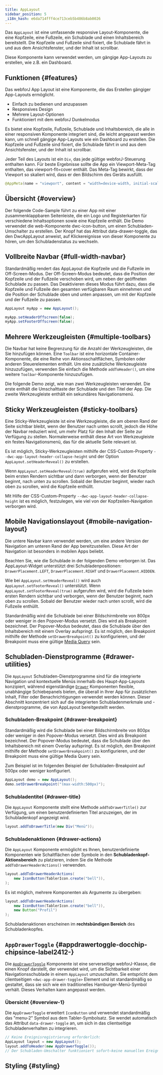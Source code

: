 ```yaml
---
title: AppLayout
sidebar_position: 5
_i18n_hash: e6da714fff4ce713ceb5b486b8ab0026
---
```

<DocChip chip='shadow' />
<DocChip chip='name' label="dwc-app-layout" />
<DocChip chip='since' label='23.06' />
<JavadocLink type="applayout" location="com/webforj/component/layout/applayout/AppLayout" top='true'/>

Das `AppLayout` ist eine umfassende responsive Layout-Komponente, die eine Kopfzeile, eine Fußzeile, ein Schublade und einen Inhaltsbereich bereitstellt. Die Kopfzeile und Fußzeile sind fixiert, die Schublade fährt in und aus dem Ansichtsfenster, und der Inhalt ist scrollbar.

Diese Komponente kann verwendet werden, um gängige App-Layouts zu erstellen, wie z.B. ein Dashboard.

## Funktionen {#features}

Das webforJ App Layout ist eine Komponente, die das Erstellen gängiger App-Layouts ermöglicht.

<ul>
    <li>Einfach zu bedienen und anzupassen</li>
    <li>Responsives Design</li>
    <li>Mehrere Layout-Optionen</li>
    <li>Funktioniert mit dem webforJ Dunkelmodus</li>
</ul>

Es bietet eine Kopfzeile, Fußzeile, Schublade und Inhaltsbereich, die alle in einer responsiven Komponente integriert sind, die leicht angepasst werden kann, um schnell gängige App-Layouts wie ein Dashboard zu erstellen. Die Kopfzeile und Fußzeile sind fixiert, die Schublade fährt in und aus dem Ansichtsfenster, und der Inhalt ist scrollbar.

Jeder Teil des Layouts ist ein `Div`, das jede gültige webforJ-Steuerung enthalten kann. Für beste Ergebnisse sollte die App ein Viewport-Meta-Tag enthalten, das viewport-fit=cover enthält. Das Meta-Tag bewirkt, dass der Viewport so skaliert wird, dass er den Bildschirm des Geräts ausfüllt.

```java
@AppMeta(name = "viewport", content = "width=device-width, initial-scale=1.0, viewport-fit=cover, user-scalable=no")
```

## Übersicht {#overview}

Der folgende Code-Sample führt zu einer App mit einer zusammenklappbaren Seitenleiste, die ein Logo und Registerkarten für verschiedene Inhaltsoptionen sowie eine Kopfzeile enthält. Die Demo verwendet die web-Komponente dwc-icon-button, um einen Schubladen-Umschalter zu erstellen. Der Knopf hat das Attribut data-drawer-toggle, das den DwcAppLayout anweist, auf Klickereignisse von dieser Komponente zu hören, um den Schubladenstatus zu wechseln.

<AppLayoutViewer path='/webforj/applayout/content/Dashboard?' mobile='false'
javaE='https://raw.githubusercontent.com/webforj/webforj-documentation/refs/heads/main/src/main/java/com/webforj/samples/views/applayout/applayout/AppLayoutView.java'
cssURL='/css/applayout/applayout.css'
/>

## Vollbreite Navbar {#full-width-navbar}

Standardmäßig rendert das AppLayout die Kopfzeile und die Fußzeile im Off-Screen-Modus. Der Off-Screen-Modus bedeutet, dass die Position der Kopfzeile und der Fußzeile verschoben wird, um neben der geöffneten Schublade zu passen. Das Deaktivieren dieses Modus führt dazu, dass die Kopfzeile und Fußzeile den gesamten verfügbaren Raum einnehmen und die Position der Schublade oben und unten anpassen, um mit der Kopfzeile und der Fußzeile zu passen.

```java showLineNumbers
AppLayout myApp = new AppLayout();

myApp.setHeaderOffscreen(false);
myApp.setFooterOffscreen(false);
```

<AppLayoutViewer path='/webforj/applayoutfullnavbar/content/Dashboard?' mobile='false'
javaE='https://raw.githubusercontent.com/webforj/webforj-documentation/refs/heads/main/src/main/java/com/webforj/samples/views/applayout/fullnavbar/AppLayoutFullNavbarView.java'
cssURL='/css/applayout/applayout.css'/>

## Mehrere Werkzeugleisten {#multiple-toolbars}

Die Navbar hat keine Begrenzung für die Anzahl der Werkzeugleisten, die Sie hinzufügen können. Eine `Toolbar` ist eine horizontale Container-Komponente, die eine Reihe von Aktionsschaltflächen, Symbolen oder anderen Steuerelementen enthält. Um eine zusätzliche Werkzeugleiste hinzuzufügen, verwenden Sie einfach die Methode `addToHeader()`, um eine weitere `Toolbar`-Komponente hinzuzufügen.

Die folgende Demo zeigt, wie man zwei Werkzeugleisten verwendet. Die erste enthält die Umschalttaste der Schublade und den Titel der App. Die zweite Werkzeugleiste enthält ein sekundäres Navigationsmenü.

<AppLayoutViewer path='/webforj/applayoutmultipleheaders/content/Dashboard?' mobile='false'
javaE='https://raw.githubusercontent.com/webforj/webforj-documentation/refs/heads/main/src/main/java/com/webforj/samples/views/applayout/multipleheaders/AppLayoutMultipleHeadersView.java'
cssURL='/css/applayout/applayout.css'/>

## Sticky Werkzeugleisten {#sticky-toolbars}

Eine Sticky-Werkzeugleiste ist eine Werkzeugleiste, die am oberen Rand der Seite sichtbar bleibt, wenn der Benutzer nach unten scrollt, jedoch die Höhe der Navbar reduziert wird, um mehr Platz für den Inhalt der Seite zur Verfügung zu stellen. Normalerweise enthält diese Art von Werkzeugleiste ein festes Navigationsmenü, das für die aktuelle Seite relevant ist.

Es ist möglich, Sticky-Werkzeugleisten mithilfe der CSS-Custom-Property `--dwc-app-layout-header-collapse-height` und der Option `AppLayout.setHeaderReveal()` zu erstellen.

Wenn `AppLayout.setHeaderReveal(true)` aufgerufen wird, wird die Kopfzeile beim ersten Rendern sichtbar und dann verborgen, wenn der Benutzer beginnt, nach unten zu scrollen. Sobald der Benutzer beginnt, wieder nach oben zu scrollen, wird die Kopfzeile enthüllt.

Mit Hilfe der CSS-Custom-Property `--dwc-app-layout-header-collapse-height` ist es möglich, festzulegen, wie viel von der Kopfzeilen-Navigation verborgen wird.

<AppLayoutViewer path='/webforj/applayoutstickytoolbar/content/Dashboard?' mobile='false'
javaE='https://raw.githubusercontent.com/webforj/webforj-documentation/refs/heads/main/src/main/java/com/webforj/samples/views/applayout/stickytoolbar/AppLayoutStickyToolbarView.java'
cssURL='/css/applayout/applayout.css'/>

## Mobile Navigationslayout {#mobile-navigation-layout}

Die untere Navbar kann verwendet werden, um eine andere Version der Navigation am unteren Rand der App bereitzustellen. Diese Art der Navigation ist besonders in mobilen Apps beliebt.

Beachten Sie, wie die Schublade in der folgenden Demo verborgen ist. Das AppLayout-Widget unterstützt drei Schubladenpositionen: `DrawerPlacement.LEFT`, `DrawerPlacement.RIGHT` und `DrawerPlacement.HIDDEN`.

Wie bei `AppLayout.setHeaderReveal()` wird auch `AppLayout.setFooterReveal()` unterstützt. Wenn `AppLayout.setFooterReveal(true)` aufgerufen wird, wird die Fußzeile beim ersten Rendern sichtbar und verborgen, wenn der Benutzer beginnt, nach oben zu scrollen. Sobald der Benutzer wieder nach unten scrollt, wird die Fußzeile enthüllt.

Standardmäßig wird die Schublade bei einer Bildschirmbreite von 800px oder weniger in den Popover-Modus versetzt. Dies wird als Breakpoint bezeichnet. Der Popover-Modus bedeutet, dass die Schublade über den Inhaltsbereich mit einem Overlay aufspringt. Es ist möglich, den Breakpoint mithilfe der Methode `setDrawerBreakpoint()` zu konfigurieren, und der Breakpoint muss eine gültige [Media Query](https://developer.mozilla.org/en-US/docs/Web/CSS/Media_Queries/Using_media_queries) sein.

<AppLayoutViewer path='/webforj/applayoutmobiledrawer/?' mobile='true'
javaE='https://raw.githubusercontent.com/webforj/webforj-documentation/refs/heads/main/src/main/java/com/webforj/samples/views/applayout/mobiledrawer/AppLayoutMobileDrawerView.java'
cssURL='/css/applayout/applayout.css'
/>

## Schubladen-Dienstprogramme {#drawer-utilities}

Die `AppLayout` Schubladen-Dienstprogramme sind für die integrierte Navigation und kontextuelle Menüs innerhalb des Haupt-App-Layouts konzipiert, während eigenständige [`Drawer`](https://docs.webforj.com/docs/components/drawer) Komponenten flexible, unabhängige Schiebepanels bieten, die überall in Ihrer App für zusätzlichen Inhalt, Filter oder Benachrichtigungen verwendet werden können. Dieser Abschnitt konzentriert sich auf die integrierten Schubladenmerkmale und -dienstprogramme, die von AppLayout bereitgestellt werden.

### Schubladen-Breakpoint {#drawer-breakpoint}

Standardmäßig wird die Schublade bei einer Bildschirmbreite von 800px oder weniger in den Popover-Modus versetzt. Dies wird als Breakpoint bezeichnet. Der Popover-Modus bedeutet, dass die Schublade über den Inhaltsbereich mit einem Overlay aufspringt. Es ist möglich, den Breakpoint mithilfe der Methode `setDrawerBreakpoint()` zu konfigurieren, und der Breakpoint muss eine gültige Media Query sein.

Zum Beispiel ist im folgenden Beispiel der Schubladen-Breakpoint auf 500px oder weniger konfiguriert.

```java
AppLayout demo = new AppLayout();
demo.setDrawerBreakpoint("(max-width:500px)");
```

### Schubladentitel {#drawer-title}

Die `AppLayout` Komponente stellt eine Methode `addToDrawerTitle()` zur Verfügung, um einen benutzerdefinierten Titel anzuzeigen, der im Schubladenkopf angezeigt wird. 

```java
layout.addToDrawerTitle(new Div("Menü"));
```

### Schubladenaktionen {#drawer-actions}

Die `AppLayout` Komponente ermöglicht es Ihnen, benutzerdefinierte Komponenten wie Schaltflächen oder Symbole in den **Schubladenkopf-Aktionsbereich** zu platzieren, indem Sie die Methode `addToDrawerHeaderActions()` verwenden.

```java
layout.addToDrawerHeaderActions(
    new IconButton(TablerIcon.create("bell")),
);
```

Es ist möglich, mehrere Komponenten als Argumente zu übergeben:

```java
layout.addToDrawerHeaderActions(
    new IconButton(TablerIcon.create("bell")),
    new Button("Profil")
);
```

Schubladenaktionen erscheinen im **rechtsbündigen Bereich** des Schubladenkopfes.

<AppLayoutViewer path='/webforj/applayoutdrawerutility/content/Dashboard/?' mobile='false'
javaE='https://raw.githubusercontent.com/webforj/webforj-documentation/refs/heads/main/src/main/java/com/webforj/samples/views/applayout/applayoutdrawerutility/AppLayoutDrawerUtilityView.java'
cssURL='/css/applayout/applayout.css'
/>

## `AppDrawerToggle` <DocChip chip='since' label='24.12' /> {#appdrawertoggle-docchip-chipsince-label2412-}

Die [`AppDrawerToggle`](https://javadoc.io/doc/com.webforj/webforj-applayout/latest/com/webforj/component/layout/applayout/AppDrawerToggle.html) Komponente ist eine serverseitige webforJ-Klasse, die einen Knopf darstellt, der verwendet wird, um die Sichtbarkeit einer Navigationsschublade in einem `AppLayout` umzuschalten. Sie entspricht dem clientseitigen `<dwc-app-drawer-toggle>` Element und ist standardmäßig so gestaltet, dass sie sich wie ein traditionelles Hamburger-Menü-Symbol verhält. Dieses Verhalten kann angepasst werden.

### Übersicht {#overview-1}

Die `AppDrawerToggle` erweitert `IconButton` und verwendet standardmäßig das "menu-2" Symbol aus dem Tabler-Symbolsatz. Sie wendet automatisch das Attribut `data-drawer-toggle` an, um sich in das clientseitige Schubladenverhalten zu integrieren.

```java
// Keine Ereignisregistrierung erforderlich:
AppLayout layout = new AppLayout();
layout.addToHeader(new AppDrawerToggle());
// Der Schubladen-Umschalter funktioniert sofort—keine manuellen Ereignislistener erforderlich.
```
## Styling {#styling}

<TableBuilder name="AppLayout" />
